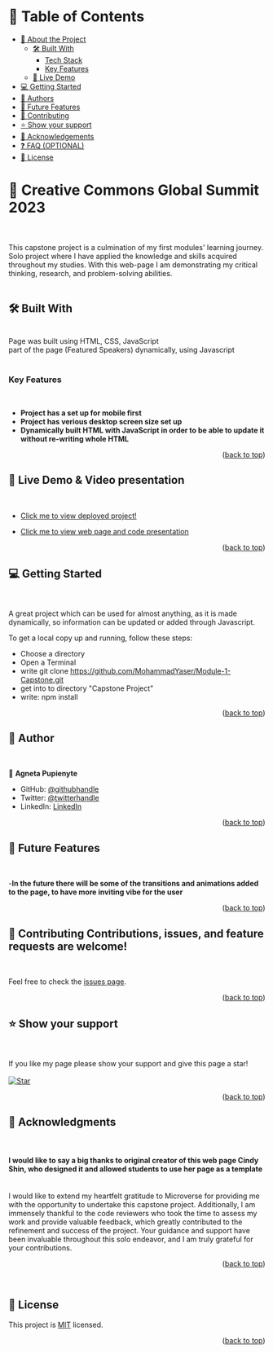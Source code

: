 <a name="readme-top"></a>

# 📗 Table of Contents

- [📖 About the Project](#about-project)
  - [🛠 Built With](#built-with)
    - [Tech Stack](#tech-stack)
    - [Key Features](#key-features)
  - [🚀 Live Demo](#live-demo)
- [💻 Getting Started](#getting-started)
- [👥 Authors](#authors)
- [🔭 Future Features](#future-features)
- [🤝 Contributing](#contributing)
- [⭐️ Show your support](#support)
- [🙏 Acknowledgements](#acknowledgements)
- [❓ FAQ (OPTIONAL)](#faq)
- [📝 License](#license)


# 📖 Creative Commons Global Summit 2023 <a name="about-project"></a>
<br>
<br>
This capstone project is a culmination of my first modules' learning journey. Solo project where I have applied the knowledge and skills acquired throughout my studies. With this web-page I am demonstrating my critical thinking, research, and problem-solving abilities.
<br>
<br>

## 🛠 Built With <a name="built-with"></a>
<br>


  <summary>Page was built using HTML, CSS, JavaScript<br>
  part of the page (Featured Speakers) dynamically, using Javascript</summary>

<br>

### Key Features <a name="key-features"></a>

<br>

- **Project has a set up for mobile first**
- **Project has verious desktop screen size set up**
- **Dynamically built HTML with JavaScript in order to be able to update it without re-writing whole HTML**


<p align="right">(<a href="#readme-top">back to top</a>)</p>



## 🚀 Live Demo & Video presentation <a name="live-demo"></a> <a name='video'></a>
<br>

- [Click me to view deployed project!](https://mohammadyaser.github.io/Module-1-Capstone/)

- [Click me to view web page and code presentation](https://www.loom.com/share/a850d42c42e14f959c1e8f073896f76b)

<p align="right">(<a href="#readme-top">back to top</a>)</p>


## 💻 Getting Started <a name="getting-started"></a>
<br>

A great project which can be used for almost anything, as it is made dynamically, so information can be updated or added through Javascript.

To get a local copy up and running, follow these steps:
<br>
- Choose a directory
- Open a Terminal
- write git clone https://github.com/MohammadYaser/Module-1-Capstone.git
- get into to directory "Capstone Project"
- write: npm install

<p align="right">(<a href="#readme-top">back to top</a>)</p>


## 👥 Author <a name="authors"></a>
<br>


👤 **Agneta Pupienyte**

- GitHub: [@githubhandle](https://github.com/MohammadYaser)
- Twitter: [@twitterhandle](https://twitter.com/Yaser_Safi19)
- LinkedIn: [LinkedIn](https://www.linkedin.com/in/mohammad-yaser-safi-a12083270)


<p align="right">(<a href="#readme-top">back to top</a>)</p>



## 🔭 Future Features <a name="future-features"></a>
<br>

-**In the future there will be some of the transitions and animations added to the page, to have more inviting vibe for the user**


<p align="right">(<a href="#readme-top">back to top</a>)</p>


## 🤝 Contributing <a name="contributing"></a>Contributions, issues, and feature requests are welcome!
<br>

Feel free to check the [issues page](https://github.com/MohammadYaser/Module-1-Capstone/issues).

<p align="right">(<a href="#readme-top">back to top</a>)</p>



## ⭐️ Show your support <a name="support"></a>
<br>

If you like my page please show your support and give this page a star!
<br>
<br>
[![Star](https://img.shields.io/github/stars/MohammadYaser/Module-1-Capstone?style=social)](https://github.com/MohammadYaser/Module-1-Capstone)



<p align="right">(<a href="#readme-top">back to top</a>)</p>


## 🙏 Acknowledgments <a name="acknowledgements"></a>
<br>

#### **I would like to say a big thanks to original creator of this web page Cindy Shin, who designed it and allowed students to use her page as a template** ####

<br>
I would like to extend my heartfelt gratitude to Microverse for providing me with the opportunity to undertake this capstone project. Additionally, I am immensely thankful to the code reviewers who took the time to assess my work and provide valuable feedback, which greatly contributed to the refinement and success of the project. Your guidance and support have been invaluable throughout this solo endeavor, and I am truly grateful for your contributions.

<p align="right">(<a href="#readme-top">back to top</a>)</p>
<br>

## 📝 License <a name="license"></a>

This project is [MIT](./LICENSE) licensed.

<p align="right">(<a href="#readme-top">back to top</a>)</p>